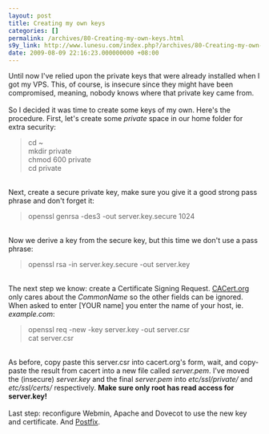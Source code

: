 ```yaml
---
layout: post
title: Creating my own keys
categories: []
permalink: /archives/80-Creating-my-own-keys.html
s9y_link: http://www.lunesu.com/index.php?/archives/80-Creating-my-own-keys.html
date: 2009-08-09 22:16:23.000000000 +08:00
---
```

Until now I've relied upon the private keys that were already installed when I got my VPS. This, of course, is insecure since they might have been compromised, meaning, nobody knows where that private key came from.<br />
<br />
So I decided it was time to create some keys of my own. Here's the procedure. First, let's create some <em>private</em> space in our home folder for extra security:<br />
<blockquote>cd ~<br />
mkdir private<br />
chmod 600 private<br />
cd private</blockquote><br />
Next, create a secure private key, make sure you give it a good strong pass phrase and don't forget it:<br />
<blockquote>openssl genrsa -des3 -out server.key.secure 1024</blockquote><br />
Now we derive a key from the secure key, but this time we don't use a pass phrase:<br />
<blockquote>openssl rsa -in server.key.secure -out server.key</blockquote><br />
The next step we know: create a Certificate Signing Request. <a href="http://www.cacert.org/" title="CACert">CACert.org</a> only cares about the <em>CommonName </em>so the other fields can be ignored. When asked to enter [YOUR name] you enter the name of your host, ie. <em>example.com</em>:<br />
<blockquote>openssl req -new -key server.key -out server.csr<br />
cat server.csr</blockquote><br />
As before, copy paste this server.csr into cacert.org's form, wait, and copy-paste the result from cacert into a new file called <em>server.pem</em>. I've moved the (insecure) <em>server.key</em> and the final <em>server.pem</em> into <em>etc/ssl/private/</em> and <em>etc/ssl/certs/</em> respectively. <strong>Make sure only root has read access for server.key!</strong><br />
<br />
Last step: reconfigure Webmin, Apache and Dovecot to use the new key and certificate. And <a href="http://lunesu.com/index.php?/archives/83-Mail-troubles.html" title="Mail troubles">Postfix</a>.
